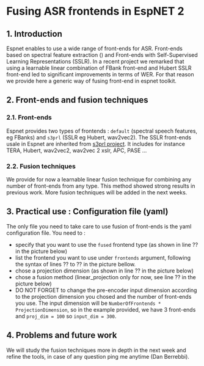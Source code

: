 # Fusing ASR frontends in EspNET 2 

## 1. Introduction 

Espnet enables to use a wide range of front-ends for ASR. Front-ends based on spectral feature extraction () and Front-ends with Self-Supervised Learning Representations (SSLR). 
In a recent project we remarked that using a learnable linear combination of FBank front-end and Hubert SSLR front-end led to significant improvements in terms of WER. 
For that reason we provide here a generic way of fusing front-end in espnet toolkit.


## 2. Front-ends and fusion techniques 

### 2.1. Front-ends

Espnet provides two types of frontends : ```default``` (spectral speech features, eg FBanks) and ```s3prl``` (SSLR eg Hubert, wav2vec2). The SSLR front-ends usale in Espnet are inherited from [s3prl project](https://github.com/s3prl/s3prl). It includes for instance TERA, Hubert, wav2vec2, wav2vec 2 xslr, APC, PASE ... 

### 2.2. Fusion techniques

We provide for now a learnable linear fusion technique for combining any number of front-ends from any type. This method showed strong results in previous work. More fusion techniques will be added in the next weeks.


## 3. Practical use : Configuration file (yaml) 

The only file you need to take care to use fusion of front-ends is the yaml configuration file. You need to : 
* specify that you want to use the ```fused``` frontend type (as shown in line ?? in the picture below) 
* list the frontend you want to use under ```frontends``` argument, following the syntax of lines ?? to ?? in the picture bellow. 
* chose a projection dimension (as shown in line ?? in the picture below) 
* chose a fusion method (linear_projection only for now, see line ?? in the picture below)
* DO NOT FORGET to change the pre-encoder input dimension according to the projection dimension you chosed and the number of front-ends you use. The input dimension will be ```NumberOfFrontends * ProjectionDimension```, so in the example provided, we have 3 front-ends and ```proj_dim = 100``` so ```input_dim = 300```.




## 4. Problems and future work

We will study the fusion techniques more in depth in the next week and refine the tools, in case of any question ping me anytime (Dan Berrebbi). 
